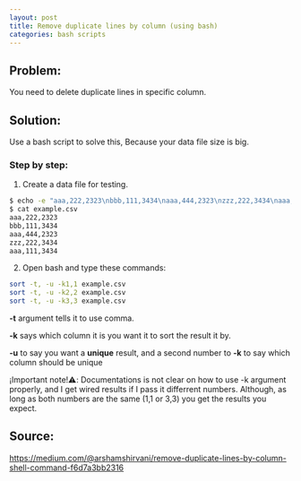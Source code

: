 ```yaml
---
layout: post
title: Remove duplicate lines by column (using bash)
categories: bash scripts
---
```


## Problem: 

You need to delete duplicate lines in specific column.

## Solution:
Use a bash script to solve this, Because your data file size is big.

### Step by step:

1. Create a data file for testing.
```bash
$ echo -e "aaa,222,2323\nbbb,111,3434\naaa,444,2323\nzzz,222,3434\naaa,111,3434" > example.csv
$ cat example.csv
aaa,222,2323
bbb,111,3434
aaa,444,2323
zzz,222,3434
aaa,111,3434
```
2. Open bash and  type these commands:

```bash
sort -t, -u -k1,1 example.csv
sort -t, -u -k2,2 example.csv
sort -t, -u -k3,3 example.csv
```

**\-t** argument tells it to use comma.

**\-k** says which column it is you want it to sort the result it by.

**\-u** to say you want a **unique** result, and a second number to **\-k** to say which column should be unique

¡Important note!⚠️: Documentations is not clear on how to use -k argument properly, and I get wired results if I pass it differrent numbers. Although, as long as both numbers are the same (1,1 or 3,3) you get the results you expect.


## Source:

<https://medium.com/@arshamshirvani/remove-duplicate-lines-by-column-shell-command-f6d7a3bb2316>